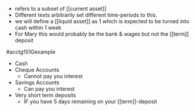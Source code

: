 - refers to a subset of [[current asset]]
- Different texts arbitrarily set different time-periods to this.
- we will define a [[liquid asset]] as 1 which is expected to be turned into cash within 1 week
- For Mary this would probably be the bank & wages but not the [[term]] deposit

#acctg151Gexample 
- Cash
- Cheque Accounts
	- Cannot pay you interest
- Savings Accounts
	- Can pay you interest
- Very short term deposits
	- IF you have 5 days remaining on your [[term]]-deposit 